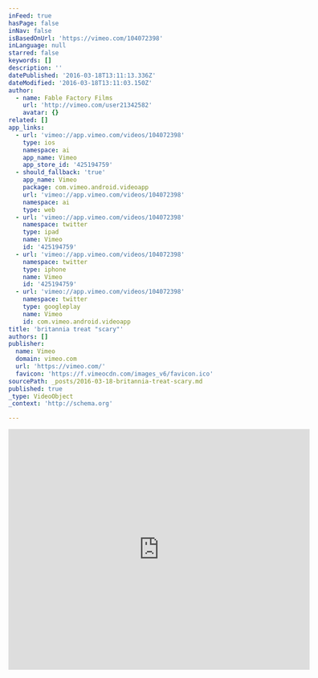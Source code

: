 ```yaml
---
inFeed: true
hasPage: false
inNav: false
isBasedOnUrl: 'https://vimeo.com/104072398'
inLanguage: null
starred: false
keywords: []
description: ''
datePublished: '2016-03-18T13:11:13.336Z'
dateModified: '2016-03-18T13:11:03.150Z'
author:
  - name: Fable Factory Films
    url: 'http://vimeo.com/user21342582'
    avatar: {}
related: []
app_links:
  - url: 'vimeo://app.vimeo.com/videos/104072398'
    type: ios
    namespace: ai
    app_name: Vimeo
    app_store_id: '425194759'
  - should_fallback: 'true'
    app_name: Vimeo
    package: com.vimeo.android.videoapp
    url: 'vimeo://app.vimeo.com/videos/104072398'
    namespace: ai
    type: web
  - url: 'vimeo://app.vimeo.com/videos/104072398'
    namespace: twitter
    type: ipad
    name: Vimeo
    id: '425194759'
  - url: 'vimeo://app.vimeo.com/videos/104072398'
    namespace: twitter
    type: iphone
    name: Vimeo
    id: '425194759'
  - url: 'vimeo://app.vimeo.com/videos/104072398'
    namespace: twitter
    type: googleplay
    name: Vimeo
    id: com.vimeo.android.videoapp
title: 'britannia treat "scary"'
authors: []
publisher:
  name: Vimeo
  domain: vimeo.com
  url: 'https://vimeo.com/'
  favicon: 'https://f.vimeocdn.com/images_v6/favicon.ico'
sourcePath: _posts/2016-03-18-britannia-treat-scary.md
published: true
_type: VideoObject
_context: 'http://schema.org'

---
```

<iframe src="https://cdn.embedly.com/widgets/media.html?src=https%3A%2F%2Fplayer.vimeo.com%2Fvideo%2F104072398&amp;url=https%3A%2F%2Fvimeo.com%2F104072398&amp;image=http%3A%2F%2Fi.vimeocdn.com%2Fvideo%2F486519557_295x166.jpg&amp;key=b7d04c9b404c499eba89ee7072e1c4f7&amp;type=text%2Fhtml&amp;schema=vimeo" width="600" height="480" scrolling="no" frameborder="0" allowfullscreen="allowfullscreen" style=""></iframe>